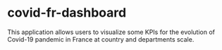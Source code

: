 # covid-fr-dashboard
This application allows users to visualize some KPIs for the evolution of Covid-19 pandemic in France at country and departments scale.
